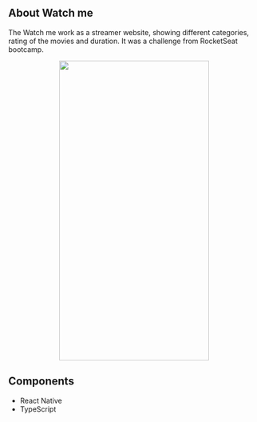 ## About Watch me
The Watch me work as a streamer website, showing different categories, rating of the movies and duration.
It was a challenge from RocketSeat bootcamp.

<div align="center">
<img src="src/assets/watchme.gif" width="300" height="600"/>
</div>



## Components 
- React Native 
- TypeScript 
